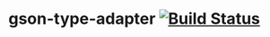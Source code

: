 # gson-type-adapter [![Build Status](https://travis-ci.org/qoomon/gson-type-adapter.svg?branch=master)](https://travis-ci.org/qoomon/domain-value)
